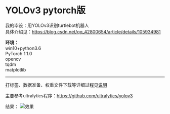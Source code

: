 # YOLOv3 pytorch版
我的毕设：用YOLOv3识别turtlebot机器人  
具体介绍见：https://blog.csdn.net/qq_42800654/article/details/105934981  

**环境：**  
win10+python3.6  
PyTorch 1.1.0  
opencv  
tqdm  
matplotlib  

----------------
打标签、数据准备、权重文件下载等详细过程见[说明](https://blog.csdn.net/qq_42800654/article/details/105934981)

主要参考ultralytics程序：https://github.com/ultralytics/yolov3

结果：
![效果](https://github.com/Lu-tju/YOLOv3_pytorch/blob/master/output/1.jpg)
